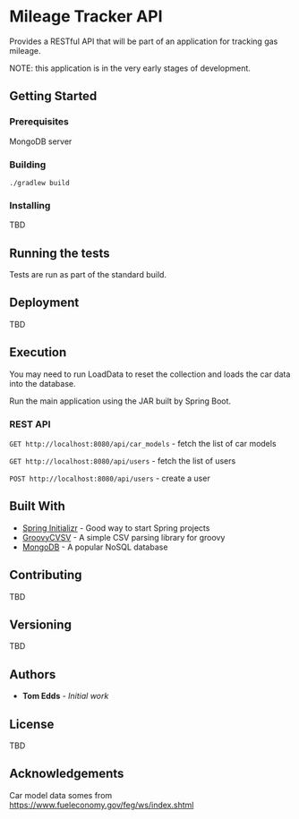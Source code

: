 # Mileage Tracker API

Provides a RESTful API that will be part of an application for tracking gas mileage.

NOTE: this application is in the very early stages of development.


## Getting Started

### Prerequisites

MongoDB server


### Building

 `./gradlew build`

### Installing

TBD 


## Running the tests

Tests are run as part of the standard build.

## Deployment

TBD

## Execution

You may need to run LoadData to reset the collection and loads the car data into the database.

Run the main application using the JAR built by Spring Boot.

### REST API

 `GET http://localhost:8080/api/car_models` - fetch the list of car models 


 `GET http://localhost:8080/api/users` - fetch the list of users

 `POST http://localhost:8080/api/users` - create a user


## Built With

* [Spring Initializr](https://start.spring.io/) - Good way to start Spring projects
* [GroovyCVSV](https://github.com/xlson/groovycsv/) - A simple CSV parsing library for groovy
* [MongoDB](https://www.mongodb.com/) - A popular NoSQL database

## Contributing

TBD

## Versioning

TBD

## Authors

* **Tom Edds** - *Initial work* 

## License

TBD

## Acknowledgements

Car model data somes from https://www.fueleconomy.gov/feg/ws/index.shtml


[//]: # (This file based on a temlpate from https://gist.github.com/PurpleBooth/109311bb0361f32d87a2)
